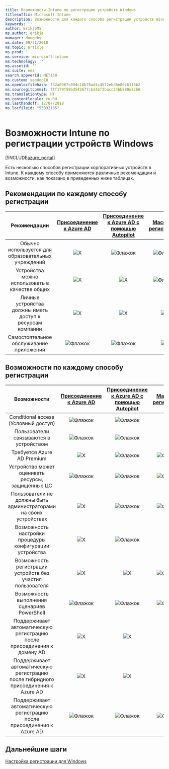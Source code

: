 ```yaml
---
title: Возможности Intune по регистрации устройств Windows
titlesuffix: Microsoft Intune
description: Возможности для каждого способа регистрации устройств Windows
keywords: ''
author: ErikjeMS
ms.author: erikje
manager: dougeby
ms.date: 09/21/2018
ms.topic: article
ms.prod: ''
ms.service: microsoft-intune
ms.technology: ''
ms.assetid: ''
ms.suite: ems
search.appverid: MET150
ms.custom: seodec18
ms.openlocfilehash: f32a0967c094c16b76ad4c4572ebd8e80c6115b2
ms.sourcegitcommit: fff179f59bd542677cbd4bf3bacc24bb880e2cb6
ms.translationtype: HT
ms.contentlocale: ru-RU
ms.lasthandoff: 12/07/2018
ms.locfileid: "53032135"
---
```

# <a name="intune-enrollment-method-capabilities-for-windows-devices"></a>Возможности Intune по регистрации устройств Windows
[!INCLUDE[azure_portal](./includes/azure_portal.md)]

Есть несколько способов регистрации корпоративных устройств в Intune. К каждому способу применяются различные рекомендации и возможности, как показано в приведенных ниже таблицах.

## <a name="best-practices-by-enrollment-method"></a>Рекомендации по каждому способу регистрации
| **Рекомендации** | **[Присоединение к Azure AD](windows-enroll.md#enable-windows-10-automatic-enrollment)**|**[Присоединение к Azure AD с помощью Autopilot](enrollment-autopilot.md)** |**[Массовая регистрация](windows-bulk-enroll.md)**|**[DEM](device-enrollment-manager-enroll.md)** | **[BYOD](device-enrollment.md#bring-your-own-device)** | **[Объект групповой политики](https://docs.microsoft.com/windows/client-management/mdm/enroll-a-windows-10-device-automatically-using-group-policy)** |
|:---:|:---:|:---:|:---:|:---:|:---:|:---:|
|Обычно используется для образовательных учреждений|![X](media/xmark.png)|![Флажок](media/checkmark.png)|![Флажок](media/checkmark.png)|![Флажок](media/checkmark.png)|![X](media/xmark.png)|![X](media/xmark.png)|
|Устройства можно использовать в качестве общих|![X](media/xmark.png)|![X](media/xmark.png)|![Флажок](media/checkmark.png)|![Флажок](media/checkmark.png)|![X](media/xmark.png)|![X](media/xmark.png)|
|Личные устройства должны иметь доступ к ресурсам компании|![X](media/xmark.png)|![X](media/xmark.png)|![X](media/xmark.png)|![X](media/xmark.png)|![Флажок](media/checkmark.png)|![X](media/xmark.png)|
|Самостоятельное обслуживание приложений|![Флажок](media/checkmark.png)|![Флажок](media/checkmark.png)|![X](media/xmark.png)|![X](media/xmark.png)|![Флажок](media/checkmark.png)|![Флажок](media/checkmark.png)|

## <a name="capabilities-by-enrollment-method"></a>Возможности по каждому способу регистрации

| **Возможности** | **[Присоединение к Azure AD](windows-enroll.md#enable-windows-10-automatic-enrollment)**|**[Присоединение к Azure AD с помощью Autopilot](enrollment-autopilot.md)** |**[Массовая регистрация](windows-bulk-enroll.md)**|**[DEM](device-enrollment-manager-enroll.md)** | **[BYOD](device-enrollment.md#bring-your-own-device)** | **[Объект групповой политики](https://docs.microsoft.com/windows/client-management/mdm/enroll-a-windows-10-device-automatically-using-group-policy)** |
|:---:|:---:|:---:|:---:|:---:|:---:|:---:|
|Conditional access (Условный доступ)                                      |![Флажок](media/checkmark.png)|![Флажок](media/checkmark.png)|![X](media/xmark.png)|![X](media/xmark.png)|![Флажок](media/checkmark.png)|![Флажок](media/checkmark.png)|
|Пользователи связываются в устройством                    |![Флажок](media/checkmark.png)|![Флажок](media/checkmark.png)|![X](media/xmark.png)|![X](media/xmark.png)|![Флажок](media/checkmark.png)|![Флажок](media/checkmark.png)|
|Требуется Azure AD Premium                               |![X](media/xmark.png)|![Флажок](media/checkmark.png)|![Флажок](media/checkmark.png)|![X](media/xmark.png)|![X](media/xmark.png)|![Флажок](media/checkmark.png)|
|Устройство может оценивать ресурсы, защищенные ЦС             |![Флажок](media/checkmark.png)|![Флажок](media/checkmark.png)|![Флажок](media/checkmark.png)|![X](media/xmark.png)|![Флажок](media/checkmark.png)|![Флажок](media/checkmark.png)|
|Пользователи не должны быть администраторами на своих устройствах               |![X](media/xmark.png)|![Флажок](media/checkmark.png)|![Флажок](media/checkmark.png)|![X](media/xmark.png)|![X](media/xmark.png)|![X](media/xmark.png)|
|Возможность настройки процедуры конфигурации устройства        |![X](media/xmark.png)|![Флажок](media/checkmark.png)|![X](media/xmark.png)|![X](media/xmark.png)|![X](media/xmark.png)|![X](media/xmark.png)|
|Возможность регистрации устройств без участия пользователя      |![X](media/xmark.png)|![X](media/xmark.png)|![Флажок](media/checkmark.png)|![Флажок](media/checkmark.png)|![X](media/xmark.png)|![Флажок](media/checkmark.png)|
|Возможность выполнения сценариев PowerShell                       |![Флажок](media/checkmark.png)|![Флажок](media/checkmark.png)|![Флажок](media/checkmark.png)|![Флажок](media/checkmark.png)|![X](media/xmark.png)|![X](media/xmark.png)| 
|Поддерживает автоматическую регистрацию после присоединения к домену AD      |![X](media/xmark.png)|![X](media/xmark.png)|![X](media/xmark.png)|![X](media/xmark.png)|![X](media/xmark.png)|![Флажок](media/checkmark.png)|
|Поддерживает автоматическую регистрацию после гибридного присоединения к Azure AD|![X](media/xmark.png)|![X](media/xmark.png)|![X](media/xmark.png)|![X](media/xmark.png)|![X](media/xmark.png)|![Флажок](media/checkmark.png)|
|Поддерживает автоматическую регистрацию после присоединения к Azure AD       |![Флажок](media/checkmark.png)|![Флажок](media/checkmark.png)|![Флажок](media/checkmark.png)|![Флажок](media/checkmark.png)|![Флажок](media/checkmark.png)|![X](media/xmark.png)|

## <a name="next-steps"></a>Дальнейшие шаги

[Настройка регистрации для Windows](windows-enroll.md)

